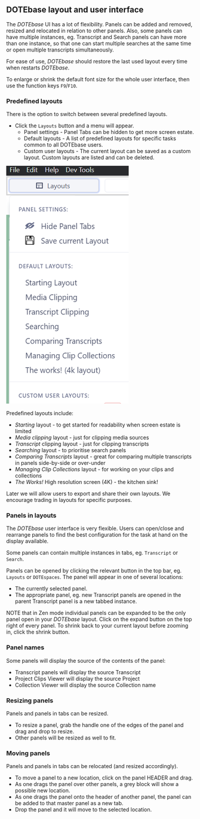 ## DOTEbase layout and user interface

The _DOTEbase_ UI has a lot of flexibility.
Panels can be added and removed, resized and relocated in relation to other panels.
Also, some panels can have multiple instances, eg. Transcript and Search panels can have more than one instance, so that one can start multiple searches at the same time or open multiple transcripts simultaneously.

For ease of use, _DOTEbase_ should restore the last used layout every time when restarts _DOTEbase_.

To enlarge or shrink the default font size for the whole user interface, then use the function keys `F9`/`F10`.

### Predefined layouts

There is the option to switch between several predefined layouts.

- Click the `Layouts` button and a menu will appear.
  - Panel settings - Panel Tabs can be hidden to get more screen estate.
  - Default layouts - A list of predefined layouts for specific tasks common to all DOTEbase users.
  - Custom user layouts - The current layout can be saved as a custom layout.
Custom layouts are listed and can be deleted.

[![Layouts](images/layout/layouts.png)](images/layout/layouts.png)

Predefined layouts include:

- _Starting_ layout - to get started for readability when screen estate is limited
- _Media clipping_ layout - just for clipping media sources
- _Transcript_ clipping layout - just for clipping transcripts
- _Searching_ layout - to prioritise search panels
- _Comparing Transcripts_ layout - great for comparing multiple transcripts in panels side-by-side or over-under
- _Managing Clip Collections_ layout - for working on your clips and collections
- _The Works!_ High resolution screen (4K) - the kitchen sink!

Later we will allow users to export and share their own layouts.
We encourage trading in layouts for specific purposes.

### Panels in layouts

The _DOTEbase_ user interface is very flexible.
Users can open/close and rearrange panels to find the best configuration for the task at hand on the display available.

Some panels can contain multiple instances in tabs, eg. `Transcript` or `Search`.

Panels can be opened by clicking the relevant button in the top bar, eg. `Layouts` or `DOTEspaces`.
The panel will appear in one of several locations:
- The currently selected panel.
- The appropriate panel, eg. new Transcript panels are opened in the parent Transcript panel is a new tabbed instance.

NOTE that in Zen mode individual panels can be expanded to be the only panel open in your _DOTEbase_ layout.
Click on the expand button on the top right of every panel.
To shrink back to your current layout before zooming in, click the shrink button.

### Panel names

Some panels will display the source of the contents of the panel:

- Transcript panels will display the source Transcript
- Project Clips Viewer will display the source Project
- Collection Viewer will display the source Collection name

### Resizing panels

Panels and panels in tabs can be resized.

- To resize a panel, grab the handle one of the edges of the panel and drag and drop to resize.
- Other panels will be resized as well to fit.

### Moving panels

Panels and panels in tabs can be relocated (and resized accordingly).

- To move a panel to a new location, click on the panel HEADER and drag.
- As one drags the panel over other panels, a grey block will show a possible new location.
- As one drags the panel onto the header of another panel, the panel can be added to that master panel as a new tab.
- Drop the panel and it will move to the selected location.
 
